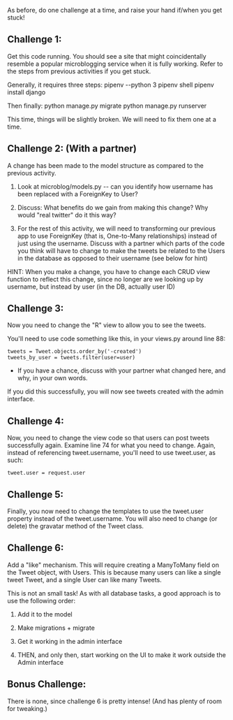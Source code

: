 As before, do one challenge at a time, and raise your hand if/when you
get stuck!


Challenge 1:
-------------------

Get this code running. You should see a site that might coincidentally
resemble a popular microblogging service when it is fully working. Refer
to the steps from previous activities if you get stuck.

Generally, it requires three steps:
pipenv --python 3
pipenv shell
pipenv install django

Then finally:
python manage.py migrate
python manage.py runserver

This time, things will be slightly broken. We will need to fix them one
at a time.


Challenge 2: (With a partner)
-------------------

A change has been made to the model structure as compared to the previous
activity.

1. Look at microblog/models.py -- can you identify how username has been
  replaced with a ForeignKey to User?

2. Discuss: What benefits do we gain from making this change? Why would "real
twitter" do it this way?

3. For the rest of this activity, we will need to transforming our previous app
to use ForeignKey (that is, One-to-Many relationships) instead of just using
the username. Discuss with a partner which parts of the code you think will
have to change to make the tweets be related to the Users in the database as
opposed to their username (see below for hint)




HINT: When you make a change, you have to change each CRUD view function to
reflect this change, since no longer are we looking up by username, but instead
by user (in the DB, actually user ID)


Challenge 3:
-------------------

Now you need to change the "R" view to allow you to see the tweets.

You'll need to use code something like this, in your views.py around
line 88:

    tweets = Tweet.objects.order_by('-created')
    tweets_by_user = tweets.filter(user=user)

* If you have a chance, discuss with your partner what changed here, and
  why, in your own words.

If you did this successfully, you will now see tweets created with the admin
interface.



Challenge 4:
-------------------

Now, you need to change the view code so that users can post tweets
successfully again. Examine line 74 for what you need to change. Again, instead
of referencing tweet.username, you'll need to use tweet.user, as such:

    tweet.user = request.user




Challenge 5:
-------------------

Finally, you now need to change the templates to use the tweet.user
property instead of the tweet.username. You will also need to change (or
delete) the gravatar method of the Tweet class.




Challenge 6:
-------------------

Add a "like" mechanism. This will require creating a ManyToMany field on
the Tweet object, with Users. This is because many users can like a
single tweet Tweet, and a single User can like many Tweets.

This is not an small task! As with all database tasks, a good approach
is to use the following order:

1. Add it to the model

2. Make migrations + migrate

3. Get it working in the admin interface

4. THEN, and only then, start working on the UI to make it work outside
the Admin interface





Bonus Challenge:
-------------------

There is none, since challenge 6 is pretty intense! (And has plenty of
room for tweaking.)



